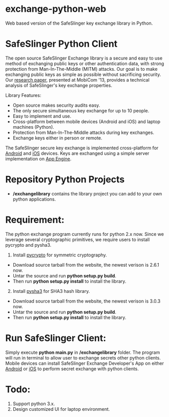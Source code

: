 exchange-python-web
===================

Web based version of the SafeSlinger key exchange library in Python.


SafeSlinger Python Client
===================
The open source SafeSlinger Exchange library is a secure and easy to use method of exchanging public keys or other authentication data, with strong protection from Man-In-The-Middle (MITM) attacks. Our goal is to make exchanging public keys as simple as possible without sacrificing security. Our [research paper](http://sparrow.ece.cmu.edu/group/pub/farb_safeslinger_mobicom2013.pdf), presented at MobiCom '13, provides a technical analysis of SafeSlinger's key exchange properties.

Library Features:

- Open source makes security audits easy.
- The only secure simultaneous key exchange for up to 10 people.
- Easy to implement and use.
- Cross-platform between mobile devices (Android and iOS) and laptop machines (Python).
- Protection from Man-In-The-Middle attacks during key exchanges.
- Exchange keys either in person or remote.

The SafeSlinger secure key exchange is implemented cross-platform for [Android](http://github.com/SafeSlingerProject/SafeSlinger-Android) and [iOS](http://github.com/SafeSlingerProject/SafeSlinger-iOS) devices. Keys are exchanged using a simple server implementation on [App Engine](http://github.com/SafeSlingerProject/SafeSlinger-AppEngine).

Repository Python Projects
=======

- **/exchangelibrary** contains the library project you can add to your own python applications. 


Requirement:
========

The python exchange program currently runs for python 2.x now.
Since we leverage several cryptographic primitives, we require users to install pycrypto and pysha3.

1. Install [pycrypto](https://pypi.python.org/pypi/pycrypto) for symmetric cryptography.
- Download source tarball from the website, the newest verison is 2.6.1 now.
- Untar the source and run **python setup.py build**.
- Then run **python setup.py install** to install the library.

2. Install [pysha3](https://pypi.python.org/pypi/pysha3/) for SHA3 hash library.
- Download source tarball from the website, the newest verison is 3.0.3 now.
- Untar the source and run **python setup.py build**.
- Then run **python setup.py install** to install the library.

Run SafeSlinger Client:
========

Simply execute **python main.py** in **/exchangelibrary** folder. The program will run in terminal to allow user to exchange secrets other python clients.
Mobile devices can install SafeSlinger Exchange Developer's App on either [Android](http://play.google.com/store/apps/details?id=edu.cmu.cylab.starslinger.demo) or [iOS](https://itunes.apple.com/app/safeslinger-exchange-for-developers/id909442873) to perform secret exchange with python clients.


Todo:
========

1. Support python 3.x.
2. Design customized UI for laptop environment.
